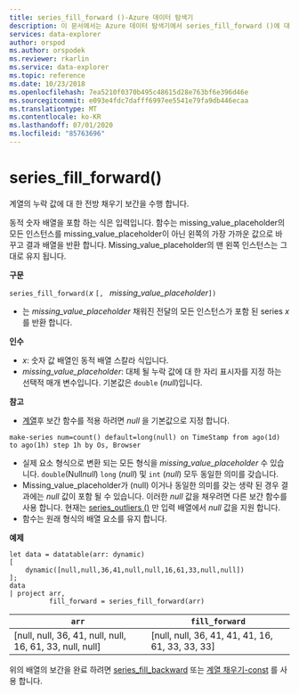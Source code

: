 ```yaml
---
title: series_fill_forward ()-Azure 데이터 탐색기
description: 이 문서에서는 Azure 데이터 탐색기에서 series_fill_forward ()에 대해 설명 합니다.
services: data-explorer
author: orspod
ms.author: orspodek
ms.reviewer: rkarlin
ms.service: data-explorer
ms.topic: reference
ms.date: 10/23/2018
ms.openlocfilehash: 7ea5210f0370b495c48615d28e763bf6e396d46e
ms.sourcegitcommit: e093e4fdc7dafff6997ee5541e79fa9db446ecaa
ms.translationtype: MT
ms.contentlocale: ko-KR
ms.lasthandoff: 07/01/2020
ms.locfileid: "85763696"
---
```

# <a name="series_fill_forward"></a>series_fill_forward()

계열의 누락 값에 대 한 전방 채우기 보간을 수행 합니다.

동적 숫자 배열을 포함 하는 식은 입력입니다. 함수는 missing_value_placeholder의 모든 인스턴스를 missing_value_placeholder이 아닌 왼쪽의 가장 가까운 값으로 바꾸고 결과 배열을 반환 합니다. Missing_value_placeholder의 맨 왼쪽 인스턴스는 그대로 유지 됩니다.

**구문**

`series_fill_forward(`*x* `[, ` *missing_value_placeholder*`])`
* 는 *missing_value_placeholder* 채워진 전달의 모든 인스턴스가 포함 된 series *x* 를 반환 합니다.

**인수**

* *x*: 숫자 값 배열인 동적 배열 스칼라 식입니다. 
* *missing_value_placeholder*: 대체 될 누락 값에 대 한 자리 표시자를 지정 하는 선택적 매개 변수입니다. 기본값은 `double` (*null*)입니다.

**참고**

* [계열](make-seriesoperator.md)후 보간 함수를 적용 하려면 *null* 을 기본값으로 지정 합니다. 

<!-- csl: https://help.kusto.windows.net:443/Samples -->
```kusto
make-series num=count() default=long(null) on TimeStamp from ago(1d) to ago(1h) step 1h by Os, Browser
```

* 실제 요소 형식으로 변환 되는 모든 형식을 *missing_value_placeholder* 수 있습니다. `double`(Null*null*) `long` (*null*) 및 `int` (*null*) 모두 동일한 의미를 갖습니다.
* Missing_value_placeholder가 (null) 이거나 동일한 의미를 갖는 생략 된 경우 결과에는 *null* 값이 포함 될 수 있습니다. 이러한 *null* 값을 채우려면 다른 보간 함수를 사용 합니다. 현재는 [series_outliers ()](series-outliersfunction.md) 만 입력 배열에서 *null* 값을 지원 합니다.
* 함수는 원래 형식의 배열 요소를 유지 합니다.

**예제**

<!-- csl: https://help.kusto.windows.net:443/Samples -->
```kusto
let data = datatable(arr: dynamic)
[
    dynamic([null,null,36,41,null,null,16,61,33,null,null])   
];
data 
| project arr, 
          fill_forward = series_fill_forward(arr)  

```

|`arr`|`fill_forward`|
|---|---|
|[null, null, 36, 41, null, null, 16, 61, 33, null, null]|[null, null, 36, 41, 41, 41, 16, 61, 33, 33, 33]|
   
위의 배열의 보간을 완료 하려면 [series_fill_backward](series-fill-backwardfunction.md) 또는 [계열 채우기-const](series-fill-constfunction.md) 를 사용 합니다.
